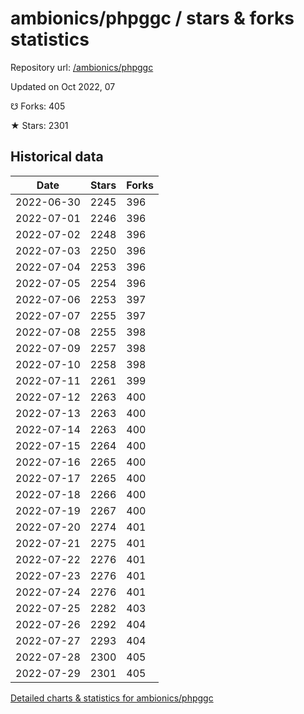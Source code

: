 # ambionics/phpggc / stars & forks statistics

Repository url: [/ambionics/phpggc](https://github.com/ambionics/phpggc)

Updated on Oct 2022, 07

☋ Forks: 405

★ Stars: 2301

## Historical data
| Date | Stars | Forks |
|------|-------|-------|
| 2022-06-30 | 2245 | 396 | 
| 2022-07-01 | 2246 | 396 | 
| 2022-07-02 | 2248 | 396 | 
| 2022-07-03 | 2250 | 396 | 
| 2022-07-04 | 2253 | 396 | 
| 2022-07-05 | 2254 | 396 | 
| 2022-07-06 | 2253 | 397 | 
| 2022-07-07 | 2255 | 397 | 
| 2022-07-08 | 2255 | 398 | 
| 2022-07-09 | 2257 | 398 | 
| 2022-07-10 | 2258 | 398 | 
| 2022-07-11 | 2261 | 399 | 
| 2022-07-12 | 2263 | 400 | 
| 2022-07-13 | 2263 | 400 | 
| 2022-07-14 | 2263 | 400 | 
| 2022-07-15 | 2264 | 400 | 
| 2022-07-16 | 2265 | 400 | 
| 2022-07-17 | 2265 | 400 | 
| 2022-07-18 | 2266 | 400 | 
| 2022-07-19 | 2267 | 400 | 
| 2022-07-20 | 2274 | 401 | 
| 2022-07-21 | 2275 | 401 | 
| 2022-07-22 | 2276 | 401 | 
| 2022-07-23 | 2276 | 401 | 
| 2022-07-24 | 2276 | 401 | 
| 2022-07-25 | 2282 | 403 | 
| 2022-07-26 | 2292 | 404 | 
| 2022-07-27 | 2293 | 404 | 
| 2022-07-28 | 2300 | 405 | 
| 2022-07-29 | 2301 | 405 | 


[Detailed charts & statistics for ambionics/phpggc](https://reviewgithub.com/rep/ambionics/phpggc)
